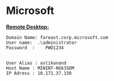 # Microsoft

<u>**Remote Desktop:**</u>

```
Domain Name: fareast.corp.microsoft.com
User name:  .\administrator
Password  :    PWD1234


User Alias : astikanand
Host Name : MININT-NG63SDM
IP Adress : 10.171.37.150
```

